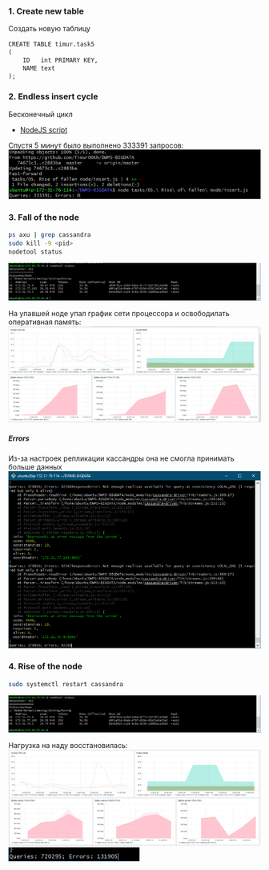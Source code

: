 
### 1. Create new table

Создать новую таблицу

```CQL
CREATE TABLE timur.task5
(
    ID   int PRIMARY KEY,
    NAME text
);
```

### 2. Endless insert cycle
Бесконечный цикл

+ [NodeJS script](insert.js)

Спустя 5 минут было выполнено 333391 запросов:
![](images/5.png)

### 3. Fall of the node

```bash
ps axu | grep cassandra
sudo kill -9 <pid>
nodetool status
```

![](images/1.png)

На упавшей ноде упал график сети процессора и освободилать оперативная память:
![](images/6.png)

##### Errors
Из-за настроек репликации кассандры она не смогла принимать больше данных
![](images/error.png)

### 4. Rise of the node

```bash
sudo systemctl restart cassandra
```

![](images/2.png)

Нагрузка на наду восстановилась:
![](images/7.png)
![](images/8.png)



